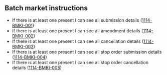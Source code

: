 ## Batch market instructions

- If there is at least one present I can see all submission details (<a name="1114-BMKI-001" href="#1114-BMKI-001">1114-BMKI-001</a>)
- If there is at least one present I can see all amendment details (<a name="1114-BMKI-002" href="#1114-BMKI-002">1114-BMKI-002</a>)
- If there is at least one present I can see all cancellation details (<a name="1114-BMKI-003" href="#1114-BMKI-003">1114-BMKI-003</a>)
- If there is at least one present I can see all stop order submission details (<a name="1114-BMKI-004" href="#1114-BMKI-004">1114-BMKI-004</a>)
- If there is at least one present I can see all stop order cancellation details (<a name="1114-BMKI-005" href="#1114-BMKI-005">1114-BMKI-005</a>)

